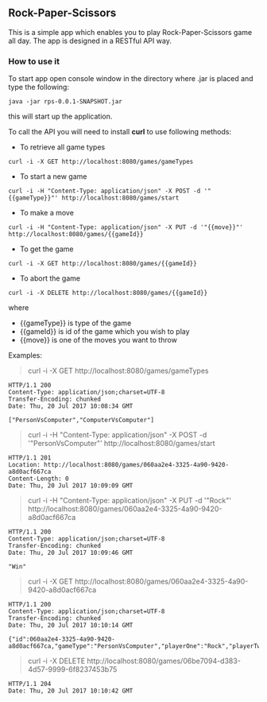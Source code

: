 
Rock-Paper-Scissors
-------------
This is a simple app which enables you to play Rock-Paper-Scissors game all day. The app is designed in a RESTful API way.


### How to use it

To start app open console window in the directory where .jar is placed and type the following:
```
java -jar rps-0.0.1-SNAPSHOT.jar
```
this will start up the application.

To call the API you will need to install **curl** to use following methods:

* To retrieve all game types
```
curl -i -X GET http://localhost:8080/games/gameTypes
```

* To start a new game
``` 
curl -i -H "Content-Type: application/json" -X POST -d '"{{gameType}}"' http://localhost:8080/games/start
```

* To make a move
```
curl -i -H "Content-Type: application/json" -X PUT -d '"{{move}}"' http://localhost:8080/games/{{gameId}}
```

* To get the game
```
curl -i -X GET http://localhost:8080/games/{{gameId}}
```

* To abort the game
```
curl -i -X DELETE http://localhost:8080/games/{{gameId}}
```

where 
* {{gameType}} is type of the game
* {{gameId}} is id of the game which you wish to play
* {{move}} is one of the moves you want to throw

Examples:

>curl -i -X GET http://localhost:8080/games/gameTypes
```
HTTP/1.1 200
Content-Type: application/json;charset=UTF-8
Transfer-Encoding: chunked
Date: Thu, 20 Jul 2017 10:08:34 GMT

["PersonVsComputer","ComputerVsComputer"]
```

>curl -i -H "Content-Type: application/json" -X POST -d '"PersonVsComputer"' http://localhost:8080/games/start
```
HTTP/1.1 201
Location: http://localhost:8080/games/060aa2e4-3325-4a90-9420-a8d0acf667ca
Content-Length: 0
Date: Thu, 20 Jul 2017 10:09:09 GMT
```

>curl -i -H "Content-Type: application/json" -X PUT -d '"Rock"' http://localhost:8080/games/060aa2e4-3325-4a90-9420-a8d0acf667ca
```
HTTP/1.1 200
Content-Type: application/json;charset=UTF-8
Transfer-Encoding: chunked
Date: Thu, 20 Jul 2017 10:09:46 GMT

"Win"
```
>curl -i -X GET http://localhost:8080/games/060aa2e4-3325-4a90-9420-a8d0acf667ca
```
HTTP/1.1 200
Content-Type: application/json;charset=UTF-8
Transfer-Encoding: chunked
Date: Thu, 20 Jul 2017 10:10:14 GMT

{"id":060aa2e4-3325-4a90-9420-a8d0acf667ca,"gameType":"PersonVsComputer","playerOne":"Rock","playerTwo":"Scissors"}
```
>curl -i -X DELETE http://localhost:8080/games/06be7094-d383-4d57-9999-6f8237453b75
```
HTTP/1.1 204
Date: Thu, 20 Jul 2017 10:10:42 GMT
```